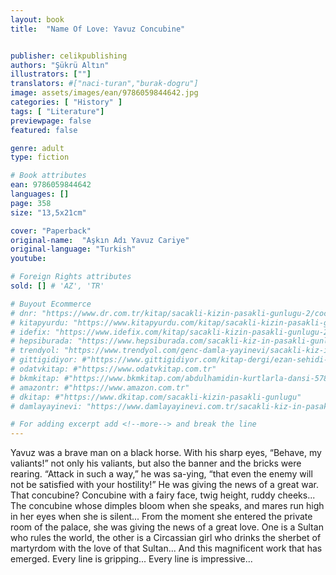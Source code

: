 ```yaml
---
layout: book
title:  "Name Of Love: Yavuz Concubine"


publisher: celikpublishing
authors: "Şükrü Altın"
illustrators: [""]
translators: #["naci-turan","burak-dogru"]
image: assets/images/ean/9786059844642.jpg
categories: [ "History" ]
tags: [ "Literature"]
previewpage: false
featured: false

genre: adult
type: fiction

# Book attributes
ean: 9786059844642
languages: []
page: 358
size: "13,5x21cm"

cover: "Paperback"
original-name:  "Aşkın Adı Yavuz Cariye"
original-language: "Turkish"
youtube:

# Foreign Rights attributes
sold: [] # 'AZ', 'TR'

# Buyout Ecommerce
# dnr: "https://www.dr.com.tr/kitap/sacakli-kizin-pasakli-gunlugu-2/cocuk-ve-genclik/genclik-10-yas/roman-oyku/urunno=0001893059001"
# kitapyurdu: "https://www.kitapyurdu.com/kitap/sacakli-kizin-pasakli-gunlugu-2-/560122.html&filter_name=Sa%C3%A7akl%C4%B1+K%C4%B1z%27%C4%B1n+Pasakl%C4%B1+G%C3%BCnl%C3%BC%C4%9F%C3%BC+2"
# idefix: "https://www.idefix.com/kitap/sacakli-kizin-pasakli-gunlugu-2/cocuk-ve-genclik/genclik-10-yas/roman-oyku/urunno=0001893059001"
# hepsiburada: "https://www.hepsiburada.com/sacakli-kiz-in-pasakli-gunlugu-2-damla-yayinevi-p-HBV000012ER86"
# trendyol: "https://www.trendyol.com/genc-damla-yayinevi/sacakli-kiz-in-pasakli-gunlugu-2-p-54825777"
# gittigidiyor: #"https://www.gittigidiyor.com/kitap-dergi/ezan-sehidi-adnan-menderes_pdp_732728793"
# odatvkitap: #"https://www.odatvkitap.com.tr"
# bkmkitap: #"https://www.bkmkitap.com/abdulhamidin-kurtlarla-dansi-578226"
# amazontr: #"https://www.amazon.com.tr"
# dkitap: #"https://www.dkitap.com/sacakli-kizin-pasakli-gunlugu"
# damlayayinevi: "https://www.damlayayinevi.com.tr/sacakli-kiz-in-pasakli-gunlugu-2-bu-iste-bi-terslik-var"

# For adding excerpt add <!--more--> and break the line
---
```

Yavuz was a brave man on a black horse. With
his sharp eyes, “Behave, my valiants!” not only his
valiants, but also the banner and the bricks were
rearing. “Attack in such a way,” he was sa-ying,
“that even the enemy will not be satisfied with your
hostility!” He was giving the news of a great war.
That concubine? Concubine with a fairy face,
twig height, ruddy cheeks... The concubine whose
dimples bloom when she speaks, and mares run
high in her eyes when she is silent... From the moment she entered the private room of the palace,
she was giving the news of a great love.
One is a Sultan who rules the world, the other is a Circassian girl who drinks the sherbet of
martyrdom with the love of that Sultan... And this
magnificent work that has emerged. Every line is
gripping... Every line is impressive...
<!--more--> 

